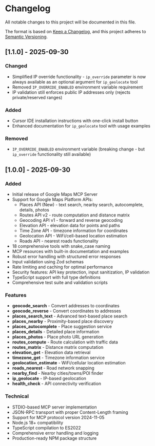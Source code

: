 # Changelog

All notable changes to this project will be documented in this file.

The format is based on [Keep a Changelog](https://keepachangelog.com/en/1.0.0/),
and this project adheres to [Semantic Versioning](https://semver.org/spec/v2.0.0.html).

## [1.1.0] - 2025-09-30

### Changed
- Simplified IP override functionality - `ip_override` parameter is now always available as an optional argument for `ip_geolocate` tool
- Removed `IP_OVERRIDE_ENABLED` environment variable requirement
- IP validation still enforces public IP addresses only (rejects private/reserved ranges)

### Added
- Cursor IDE installation instructions with one-click install button
- Enhanced documentation for `ip_geolocate` tool with usage examples

### Removed
- `IP_OVERRIDE_ENABLED` environment variable (breaking change - but `ip_override` functionality still available)

## [1.0.0] - 2025-09-30

### Added
- Initial release of Google Maps MCP Server
- Support for Google Maps Platform APIs:
  - Places API (New) - text search, nearby search, autocomplete, details, photos
  - Routes API v2 - route computation and distance matrix
  - Geocoding API v1 - forward and reverse geocoding
  - Elevation API - elevation data for points and paths
  - Time Zone API - timezone information for coordinates
  - Geolocation API - WiFi/cell-based location estimation
  - Roads API - nearest roads functionality
- 18 comprehensive tools with snake_case naming
- MCP resources with built-in documentation and examples
- Robust error handling with structured error responses
- Input validation using Zod schemas
- Rate limiting and caching for optimal performance
- Security features: API key protection, input sanitization, IP validation
- TypeScript support with full type definitions
- Comprehensive test suite and validation scripts

### Features
- **geocode_search** - Convert addresses to coordinates
- **geocode_reverse** - Convert coordinates to addresses
- **places_search_text** - Advanced text-based place search
- **places_nearby** - Proximity-based place discovery
- **places_autocomplete** - Place suggestion service
- **places_details** - Detailed place information
- **places_photos** - Place photo URL generation
- **routes_compute** - Route calculation with traffic data
- **routes_matrix** - Distance matrix computation
- **elevation_get** - Elevation data retrieval
- **timezone_get** - Timezone information service
- **geolocation_estimate** - WiFi/cellular location estimation
- **roads_nearest** - Road network snapping
- **nearby_find** - Nearby cities/towns/POI finder
- **ip_geolocate** - IP-based geolocation
- **health_check** - API connectivity verification

### Technical
- STDIO-based MCP server implementation
- JSON-RPC transport with proper Content-Length framing
- Support for MCP protocol version 2024-11-05
- Node.js 18+ compatibility
- TypeScript compilation to ES2022
- Comprehensive error handling and logging
- Production-ready NPM package structure
